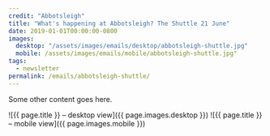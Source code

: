 ```yaml
---
credit: "Abbotsleigh"
title: "What's happening at Abbotsleigh? The Shuttle 21 June"
date: 2019-01-01T00:00:00-0800
images:
  desktop: "/assets/images/emails/desktop/abbotsleigh-shuttle.jpg"
  mobile: /assets/images/emails/mobile/abbotsleigh-shuttle.jpg"
tags:
  - newsletter
permalink: /emails/abbotsleigh-shuttle/
---
```

Some other content goes here.

![{{ page.title }} – desktop view]({{ page.images.desktop }})
![{{ page.title }} – mobile view]({{ page.images.mobile }})
